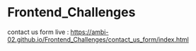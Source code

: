 # Frontend_Challenges
contact us form live : https://ambi-02.github.io/Frontend_Challenges/contact_us_form/index.html
